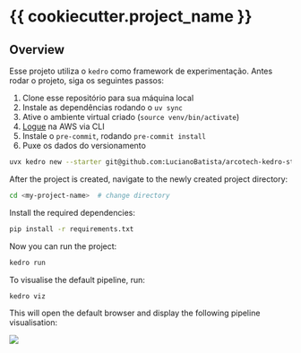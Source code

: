 # {{ cookiecutter.project_name }}

## Overview

Esse projeto utiliza o `kedro` como framework de experimentação. Antes rodar o projeto, siga os seguintes passos:
1. Clone esse repositório para sua máquina local
2. Instale as dependências rodando o `uv sync`
3. Ative o ambiente virtual criado (`source venv/bin/activate`)
4. [Logue](https://github.com/arcotech-services/guidelines/tree/main/aws#:~:text=admin%2Drole%22%20run%3A-,saml2aws%20configure%20%5C,-%2D%2Dusername%3Dyour%2Demail) na AWS via CLI
5. Instale o `pre-commit`, rodando `pre-commit install`
6. Puxe os dados do versionamento

```bash
uvx kedro new --starter git@github.com:LucianoBatista/arcotech-kedro-starters.git --directory demo-template-blank --telemetry no
```

After the project is created, navigate to the newly created project directory:

```bash
cd <my-project-name>  # change directory 
```

Install the required dependencies:

```bash
pip install -r requirements.txt
```

Now you can run the project:

```bash
kedro run
```

To visualise the default pipeline, run:
```bash
kedro viz
```

This will open the default browser and display the following pipeline visualisation:

![](./images/pipeline_visualisation_with_layers.png)

